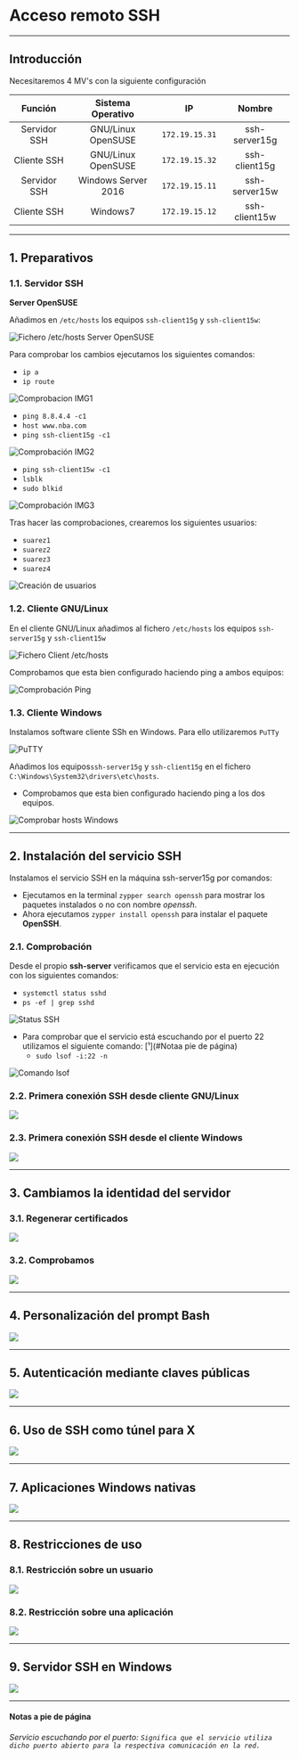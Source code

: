 
# Acceso remoto SSH

---

## Introducción

Necesitaremos 4 MV's con la siguiente configuración

Función      | Sistema Operativo   |      IP        |    Nombre      |
:----------: | :-----------------: | :------------: | :------------: |
Servidor SSH | GNU/Linux OpenSUSE  | `172.19.15.31` | ssh-server15g  |
Cliente SSH  | GNU/Linux OpenSUSE  | `172.19.15.32` | ssh-client15g |
Servidor SSH | Windows Server 2016 | `172.19.15.11` | ssh-server15w  |
Cliente SSH  | Windows7            | `172.19.15.12` | ssh-client15w |

---

## 1. Preparativos

### 1.1. Servidor SSH

**Server OpenSUSE**

Añadimos en `/etc/hosts` los equipos `ssh-client15g` y `ssh-client15w`:

![Fichero /etc/hosts Server OpenSUSE](./images/hosts-server-os.png)

Para comprobar los cambios ejecutamos los siguientes comandos:
  * `ip a`
  * `ip route`

![Comprobacion IMG1](./images/comp1-server-os.png)

  * `ping 8.8.4.4 -c1`
  * `host www.nba.com`
  * `ping ssh-client15g -c1`

![Comprobación IMG2](./images/comp2-server-os.png)

  * `ping ssh-client15w -c1`
  * `lsblk`
  * `sudo blkid`

![Comprobación IMG3](./images/comp3-server-os.png)

Tras hacer las comprobaciones, crearemos los siguientes usuarios:
  * `suarez1`
  * `suarez2`
  * `suarez3`
  * `suarez4`

![Creación de usuarios](./images/usuarios.png)

### 1.2. Cliente GNU/Linux

En el cliente GNU/Linux añadimos al fichero `/etc/hosts` los equipos `ssh-server15g` y `ssh-client15w`

![Fichero Client /etc/hosts](./images/hosts-client-os.png)

Comprobamos que esta bien configurado haciendo ping a ambos equipos:

![Comprobación Ping](./images/comp-hosts.png)

### 1.3. Cliente Windows

Instalamos software cliente SSh en Windows. Para ello utilizaremos `PuTTy`

![PuTTY](./images/putty.png)

Añadimos los equipos`ssh-server15g` y `ssh-client15g` en el fichero `C:\Windows\System32\drivers\etc\hosts`.
  * Comprobamos que esta bien configurado haciendo ping a los dos equipos.

![Comprobar hosts Windows](./images/hosts-client-w.png)

---

## 2. Instalación del servicio SSH

Instalamos el servicio SSH en la máquina ssh-server15g por comandos:
  * Ejecutamos en la terminal `zypper search openssh` para mostrar los paquetes instalados o no con nombre *openssh*.
  * Ahora ejecutamos `zypper install openssh` para instalar el paquete **OpenSSH**.

### 2.1. Comprobación

Desde el propio **ssh-server** verificamos que el servicio esta en ejecución con los siguientes comandos:
  * `systemctl status sshd`
  * `ps -ef | grep sshd`

![Status SSH](./images/ssh-server-os.png)

* Para comprobar que el servicio está escuchando por el puerto 22 utilizamos el siguiente comando: [¹](#Notaa pie de página)
  * `sudo lsof -i:22 -n`

![Comando lsof](./images/.png)

### 2.2. Primera conexión SSH desde cliente GNU/Linux



![](./images/.png)

### 2.3. Primera conexión SSH desde el cliente Windows



![](./images/.png)

---

## 3. Cambiamos la identidad del servidor

### 3.1. Regenerar certificados



![](./images/.png)

### 3.2. Comprobamos



![](./images/.png)

---

## 4. Personalización del prompt Bash



![](./images/.png)

---

## 5. Autenticación mediante claves públicas



![](./images/.png)

---

## 6. Uso de SSH como túnel para X



![](./images/.png)

---

## 7. Aplicaciones Windows nativas



![](./images/.png)

---

## 8. Restricciones de uso

### 8.1. Restricción sobre un usuario



![](./images/.png)

### 8.2. Restricción sobre una aplicación



![](./images/.png)

---

## 9. Servidor SSH en Windows



![](./images/.png)

---
#### Notas a pie de página

###### Servicio escuchando por el puerto: `Significa que el servicio utiliza dicho puerto abierto para la respectiva comunicación en la red.`

